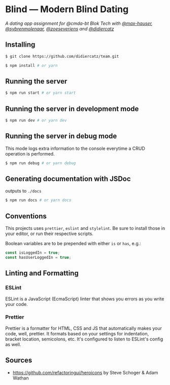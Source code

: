 # Blind — Modern Blind Dating

_A dating app assignment for @cmda-bt Blok Tech with [@max-hauser](https://github.com/max-hauser), [@sybrenmolenaar](https://github.com/sybrenmolenaar), [@zoeseveriens](https://github.com/zoeseveriens) and [@didiercatz](https://github.com/didiercatz)_

## Installing

```bash
$ git clone https://github.com/didiercatz/team.git
```

```bash
$ npm install # or yarn
```

## Running the server

```bash
$ npm run start # or yarn start
```

## Running the server in development mode

```bash
$ npm run dev # or yarn dev
```
## Running the server in debug mode
This mode logs extra information to the console everytime a CRUD operation is performed.
```bash
$ npm run debug # or yarn debug
```

## Generating documentation with JSDoc

outputs to `./docs`

```bash
$ npm run docs # or yarn docs
```

## Conventions

This projects uses `prettier`, `eslint` and `stylelint`. Be sure to install those in your editor, or run their respective scripts.

Boolean variables are to be prepended with either `is` or `has`, e.g.:

```js
const isLoggedIn = true;
const hasUserLoggedIn = true;
```

## Linting and Formatting

### ESLint

ESLint is a JavaScript (EcmaScript) linter that shows you errors as you write your code.

### Prettier

Prettier is a formatter for HTML, CSS and JS that automatically makes your code, well, prettier. It formats based on your settings for indentation, bracket location, semicolons, etc. It's configured to listen to ESLint's config as well.


## Sources
- https://github.com/refactoringui/heroicons by Steve Schoger & Adam Wathan
